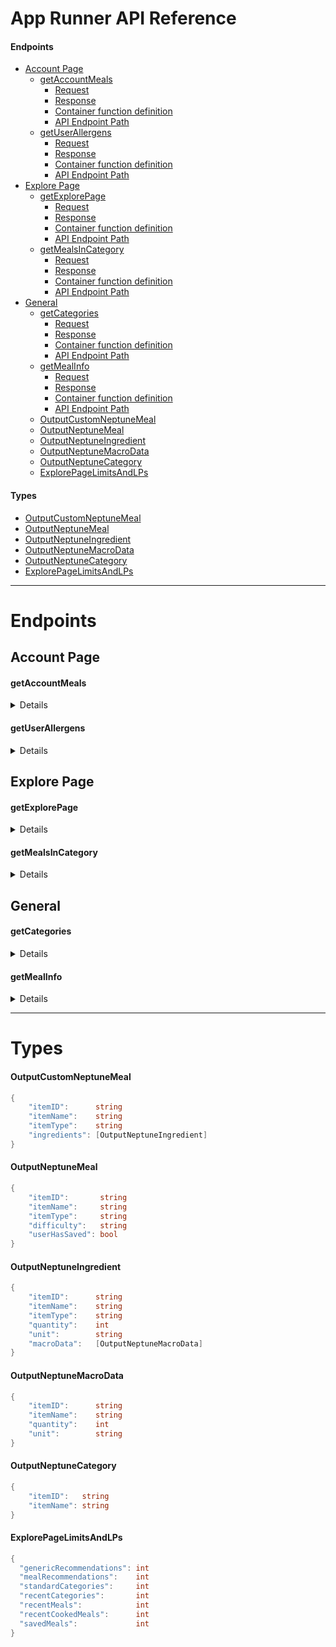 <h1> App Runner API Reference </h1>

<h4> Endpoints </h4>

- [Account Page](#account-page)
    - [getAccountMeals](#getaccountmeals)
        - [Request](#request)
        - [Response](#response)
        - [Container function definition](#container-function-definition)
        - [API Endpoint Path](#api-endpoint-path)
    - [getUserAllergens](#getuserallergens)
        - [Request](#request-1)
        - [Response](#response-1)
        - [Container function definition](#container-function-definition-1)
        - [API Endpoint Path](#api-endpoint-path-1)
- [Explore Page](#explore-page)
    - [getExplorePage](#getexplorepage)
        - [Request](#request-2)
        - [Response](#response-2)
        - [Container function definition](#container-function-definition-2)
        - [API Endpoint Path](#api-endpoint-path-2)
    - [getMealsInCategory](#getmealsincategory)
        - [Request](#request-3)
        - [Response](#response-3)
        - [Container function definition](#container-function-definition-3)
        - [API Endpoint Path](#api-endpoint-path-3)
- [General](#general)
    - [getCategories](#getcategories)
        - [Request](#request-4)
        - [Response](#response-4)
        - [Container function definition](#container-function-definition-4)
        - [API Endpoint Path](#api-endpoint-path-4)
    - [getMealInfo](#getmealinfo)
        - [Request](#request-5)
        - [Response](#response-5)
        - [Container function definition](#container-function-definition-5)
        - [API Endpoint Path](#api-endpoint-path-5)
    - [OutputCustomNeptuneMeal](#outputcustomneptunemeal)
    - [OutputNeptuneMeal](#outputneptunemeal)
    - [OutputNeptuneIngredient](#outputneptuneingredient)
    - [OutputNeptuneMacroData](#outputneptunemacrodata)
    - [OutputNeptuneCategory](#outputneptunecategory)
    - [ExplorePageLimitsAndLPs](#explorepagelimitsandlps)

<h4> Types </h4>

  - [OutputCustomNeptuneMeal](#outputcustomneptunemeal)
  - [OutputNeptuneMeal](#outputneptunemeal)
  - [OutputNeptuneIngredient](#outputneptuneingredient)
  - [OutputNeptuneMacroData](#outputneptunemacrodata)
  - [OutputNeptuneCategory](#outputneptunecategory)
  - [ExplorePageLimitsAndLPs](#explorepagelimitsandlps)

<!-- #### Types
- [OutputNeptuneMeal](#outputneptunemeal)  -->
---
<h1> Endpoints </h1>

## Account Page

#### getAccountMeals

<details>
  
###### Request
```go
{
    "userID":   string
    "limit":    int
    "lastPage": int
}
```

###### Response
```go
{
    "savedMeals": [OutputNeptuneMeal]
    "limit":      int
    "lastPage":   int
}
```
- [OutputNeptuneMeal](#outputneptunemeal)

###### Container function definition
```go
func (p *ConnPool) GetAccountMeals(c *gin.Context) 
```

###### API Endpoint Path
```go
"/accountPage/getAccountMeals"
```
</details>



#### getUserAllergens

<details>
  
###### Request
```go
{
    "userID":   string
}
```

###### Response
```go
{
    "allergens": [OutputNeptuneAllergen]
}
```
- [OutputNeptuneAllergen](#outputneptuneallergen)

###### Container function definition
```go
func (p *ConnPool) GetUserAllergens(c *gin.Context) 
```

###### API Endpoint Path
```go
"/accountPage/getUserAllergens"
```
</details>




## Explore Page

#### getExplorePage

<details>
  
###### Request
```go
{
    "userID":   string
    "limits":   ExplorePageLimitsAndLPs
    "lastPages": ExplorePageLimitsAndLPs
}
```
- [ExplorePageLimitsAndLPs](#explorepagelimitsandlps)
###### Response
```go
{	
  "genericRecommendation":  OutputNeptuneMeal
  "mealRecommendations":    OutputNeptuneMeal
  "standardCategories":     OutputNeptuneMeal
  "recentCategories":       OutputNeptuneMeal
  "recentMeals":            OutputNeptuneMeal
  "recentCookedMeals":      OutputNeptuneMeal
  "savedMeals":             OutputNeptuneMeal
  "lastPage":               ExplorePageLimitsAndLPs
}
```
- [OutputNeptuneMeal](#outputneptunemeal)
- [ExplorePageLimitsAndLPs](#explorepagelimitsandlps)

###### Container function definition
```go
func (p *ConnPool) GetExplorePage(c *gin.Context) 
```

###### API Endpoint Path
```go
"/explorePage/getExplorePage"
```
</details>


#### getMealsInCategory
<details>

###### Request
```go
{
    "userID":     string
    "categoryID": string
    "limit":      int
    "lastPage":   int
}
```

###### Response
```go
{
  "meals":    [OutputNeptuneMeals]
  "lastPage": int
}
```
- [OutputNeptuneMeal](#outputneptunemeal)

###### Container function definition
```go
func (p *ConnPool) GetMealsInCategory(c *gin.Context) 
```

###### API Endpoint Path
```go
"/explorePage/getMealsInCategory"
```
</details>

## General

#### getCategories

<details>

###### Request 
```go
{
    "limit":    int
    "lastPage": int
}
```

###### Response 
```go
[OutputNeptuneCategory]
```
- [OutputNeptuneCategory](#outputneptunecategory)

###### Container function definition
```go
func (p *ConnPool) GetCategories(c *gin.Context) 
```

###### API Endpoint Path
```go
"/explorePage/getCategories"
```

</details>

#### getMealInfo

<details>

###### Request
```go
{
   "mealID": string 
}
```
###### Response
```go
{  
    "itemID":     string
    "itemName":   string
    "itemType":   string
    "difficulty": string
}
```

###### Container function definition
```go
func (p *ConnPool) GetMealInfo(c *gin.Context) 
```

###### API Endpoint Path
```go
"/explorePage/getMealInfo"
```
</details>

---

<h1> Types </h1>

#### OutputCustomNeptuneMeal
```go
{
    "itemID":      string
    "itemName":    string
    "itemType":    string
    "ingredients": [OutputNeptuneIngredient]
}
```

#### OutputNeptuneMeal
```go
{
    "itemID":       string
    "itemName":     string
    "itemType":     string
    "difficulty":   string
    "userHasSaved": bool
}
```

#### OutputNeptuneIngredient
```go
{
    "itemID":      string
    "itemName":    string
    "itemType":    string
    "quantity":    int
    "unit":        string
    "macroData":   [OutputNeptuneMacroData]
}
```

#### OutputNeptuneMacroData
```go
{
    "itemID":      string
    "itemName":    string
    "quantity":    int
    "unit":        string
}
```
#### OutputNeptuneCategory
```go
{
    "itemID":   string
    "itemName": string
}
```

#### ExplorePageLimitsAndLPs
```go 
{
  "genericRecommendations": int
  "mealRecommendations":    int
  "standardCategories":     int
  "recentCategories":       int
  "recentMeals":            int
  "recentCookedMeals":      int
  "savedMeals":             int
}
```